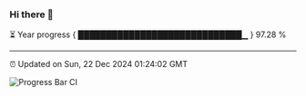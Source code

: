 ### Hi there 👋

⏳ Year progress { █████████████████████████████▁ } 97.28 %

---

⏰ Updated on Sun, 22 Dec 2024 01:24:02 GMT

![Progress Bar CI](https://github.com/liununu/liununu/workflows/Progress%20Bar%20CI/badge.svg)
